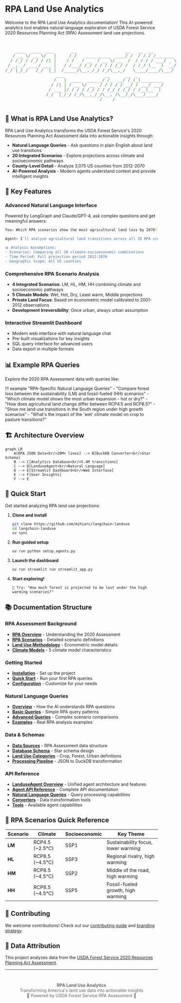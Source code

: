 # RPA Land Use Analytics

Welcome to the RPA Land Use Analytics documentation! This AI-powered analytics tool enables natural language exploration of USDA Forest Service 2020 Resources Planning Act (RPA) Assessment land use projections.

<div style="text-align: center; margin: 2em 0;">
<pre style="display: inline-block; text-align: left; font-family: monospace; color: #2E7D32;">
    ____  ____  ___       __                   __   __  __         
   / __ \/ __ \/   |     / /   ____ _____  ____/ /  / / / /_______  
  / /_/ / /_/ / /| |    / /   / __ `/ __ \/ __  /  / / / / ___/ _ \ 
 / _, _/ ____/ ___ |   / /___/ /_/ / / / / /_/ /  / /_/ (__  )  __/ 
/_/ |_/_/   /_/  |_|  /_____/\__,_/_/ /_/\__,_/   \____/____/\___/  
                    ___                __      __  _          
                   /   |  ____  ____ _/ /_  __/ /_(_)_________
                  / /| | / __ \/ __ `/ / / / / __/ / ___/ ___/
                 / ___ |/ / / / /_/ / / /_/ / /_/ / /__(__  ) 
                /_/  |_/_/ /_/\__,_/_/\__, /\__/_/\___/____/  
                                     /____/                    
</pre>
</div>

## 🌲 What is RPA Land Use Analytics?

RPA Land Use Analytics transforms the USDA Forest Service's 2020 Resources Planning Act Assessment data into actionable insights through:

- **Natural Language Queries** - Ask questions in plain English about land use transitions
- **20 Integrated Scenarios** - Explore projections across climate and socioeconomic pathways
- **County-Level Detail** - Analyze 3,075 US counties from 2012-2070
- **AI-Powered Analysis** - Modern agents understand context and provide intelligent insights

## 🎯 Key Features

### Advanced Natural Language Interface
Powered by LangGraph and Claude/GPT-4, ask complex questions and get meaningful answers:

```bash
You> Which RPA scenarios show the most agricultural land loss by 2070?

Agent> I'll analyze agricultural land transitions across all 20 RPA scenarios...

📊 Analysis Assumptions:
- Scenarios: Comparing all 20 climate-socioeconomic combinations
- Time Period: Full projection period 2012-2070
- Geographic Scope: All US counties
```

### Comprehensive RPA Scenario Analysis
- **4 Integrated Scenarios**: LM, HL, HM, HH combining climate and socioeconomic pathways
- **5 Climate Models**: Wet, Hot, Dry, Least warm, Middle projections
- **Private Land Focus**: Based on econometric model calibrated to 2001-2012 observations
- **Development Irreversibility**: Once urban, always urban assumption

### Interactive Streamlit Dashboard
- Modern web interface with natural language chat
- Pre-built visualizations for key insights
- SQL query interface for advanced users
- Data export in multiple formats

## 📊 Example RPA Queries

Explore the 2020 RPA Assessment data with queries like:

!!! example "RPA-Specific Natural Language Queries"
    - "Compare forest loss between the sustainability (LM) and fossil-fueled (HH) scenarios"
    - "Which climate model shows the most urban expansion - hot or dry?"
    - "How does agricultural land change differ between RCP4.5 and RCP8.5?"
    - "Show me land use transitions in the South region under high growth scenarios"
    - "What's the impact of the 'wet' climate model on crop to pasture transitions?"

## 🏗️ Architecture Overview

```mermaid
graph LR
    A[RPA JSON Data<br/>20M+ lines] --> B[DuckDB Converter<br/>Star Schema]
    B --> C[Analytics Database<br/>5.4M transitions]
    C --> D[LanduseAgent<br/>Natural Language]
    D --> E[Streamlit Dashboard<br/>Web Interface]
    E --> F[User Insights]
    F --> E
```

## 🚦 Quick Start

Get started analyzing RPA land use projections:

1. **Clone and install**
   ```bash
   git clone https://github.com/mihiarc/langchain-landuse
   cd langchain-landuse
   uv sync
   ```

2. **Run guided setup**
   ```bash
   uv run python setup_agents.py
   ```

3. **Launch the dashboard**
   ```bash
   uv run streamlit run streamlit_app.py
   ```

4. **Start exploring!**
   ```
   💬 Try: "How much forest is projected to be lost under the high warming scenarios?"
   ```

## 📚 Documentation Structure

### RPA Assessment Background
- **[RPA Overview](rpa/overview.md)** - Understanding the 2020 Assessment
- **[RPA Scenarios](RPA_SCENARIOS.md)** - Detailed scenario definitions
- **[Land Use Methodology](LAND_USE_METHODOLOGY.md)** - Econometric model details
- **[Climate Models](rpa/climate-models.md)** - 5 climate model characteristics

### Getting Started
- **[Installation](getting-started/installation.md)** - Set up the project
- **[Quick Start](getting-started/quickstart.md)** - Run your first RPA queries
- **[Configuration](getting-started/configuration.md)** - Customize for your needs

### Natural Language Queries
- **[Overview](queries/overview.md)** - How the AI understands RPA questions
- **[Basic Queries](queries/basic-queries.md)** - Simple RPA query patterns
- **[Advanced Queries](queries/advanced-queries.md)** - Complex scenario comparisons
- **[Examples](queries/examples.md)** - Real RPA analysis examples

### Data & Schemas
- **[Data Sources](data/sources.md)** - RPA Assessment data structure
- **[Database Schema](data/schema.md)** - Star schema design
- **[Land Use Categories](data/categories.md)** - Crop, Forest, Urban definitions
- **[Processing Pipeline](data/processing.md)** - JSON to DuckDB transformation

### API Reference
- **[LanduseAgent Overview](api/langgraph-agent.md)** - Unified agent architecture and features
- **[Agent API Reference](api/agent.md)** - Complete API documentation
- **[Natural Language Queries](api/landuse-query-agent.md)** - Query processing capabilities
- **[Converters](api/converters.md)** - Data transformation tools
- **[Tools](api/tools.md)** - Available agent capabilities

## 🌟 RPA Scenarios Quick Reference

| Scenario | Climate | Socioeconomic | Key Theme |
|----------|---------|---------------|-----------|
| **LM** | RCP4.5 (~2.5°C) | SSP1 | Sustainability focus, lower warming |
| **HL** | RCP8.5 (~4.5°C) | SSP3 | Regional rivalry, high warming |
| **HM** | RCP8.5 (~4.5°C) | SSP2 | Middle of the road, high warming |
| **HH** | RCP8.5 (~4.5°C) | SSP5 | Fossil-fueled growth, high warming |

## 🤝 Contributing

We welcome contributions! Check out our [contributing guide](development/contributing.md) and [branding strategy](development/BRANDING_STRATEGY.md).

## 📄 Data Attribution

This project analyzes data from the [USDA Forest Service 2020 Resources Planning Act Assessment](https://www.fs.usda.gov/research/rpa).

---

<div style="text-align: center; color: #666; margin-top: 3em;">
<strong>RPA Land Use Analytics</strong><br>
Transforming America's land use data into actionable insights<br>
🌲 Powered by USDA Forest Service RPA Assessment 🌲
</div>